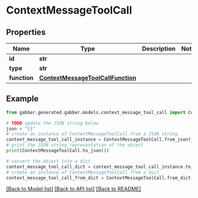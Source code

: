 # ContextMessageToolCall


## Properties

Name | Type | Description | Notes
------------ | ------------- | ------------- | -------------
**id** | **str** |  | 
**type** | **str** |  | 
**function** | [**ContextMessageToolCallFunction**](ContextMessageToolCallFunction.md) |  | 

## Example

```python
from gabber.generated.gabber.models.context_message_tool_call import ContextMessageToolCall

# TODO update the JSON string below
json = "{}"
# create an instance of ContextMessageToolCall from a JSON string
context_message_tool_call_instance = ContextMessageToolCall.from_json(json)
# print the JSON string representation of the object
print(ContextMessageToolCall.to_json())

# convert the object into a dict
context_message_tool_call_dict = context_message_tool_call_instance.to_dict()
# create an instance of ContextMessageToolCall from a dict
context_message_tool_call_from_dict = ContextMessageToolCall.from_dict(context_message_tool_call_dict)
```
[[Back to Model list]](../README.md#documentation-for-models) [[Back to API list]](../README.md#documentation-for-api-endpoints) [[Back to README]](../README.md)


